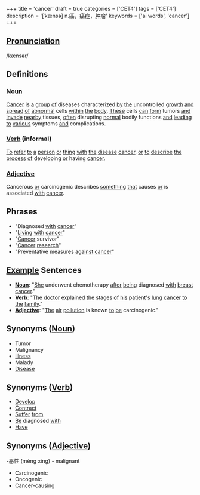 +++
title = 'cancer'
draft = true
categories = ['CET4']
tags = ['CET4']
description = '[ˈkænsə] n.癌，癌症，肿瘤'
keywords = ['ai words', 'cancer']
+++

## [Pronunciation](/en/post/pronunciation/)
/kænsər/

## Definitions
### [Noun](/en/post/noun/)
[Cancer](/en/post/cancer/) is [a](/en/post/a/) [group](/en/post/group/) [of](/en/post/of/) diseases characterized [by](/en/post/by/) [the](/en/post/the/) uncontrolled [growth](/en/post/growth/) [and](/en/post/and/) [spread](/en/post/spread/) [of](/en/post/of/) [abnormal](/en/post/abnormal/) cells [within](/en/post/within/) [the](/en/post/the/) [body](/en/post/body/). [These](/en/post/these/) cells [can](/en/post/can/) [form](/en/post/form/) tumors [and](/en/post/and/) [invade](/en/post/invade/) [nearby](/en/post/nearby/) tissues, [often](/en/post/often/) disrupting [normal](/en/post/normal/) bodily functions [and](/en/post/and/) [leading](/en/post/leading/) [to](/en/post/to/) [various](/en/post/various/) symptoms [and](/en/post/and/) complications.

### [Verb](/en/post/verb/) (informal)
[To](/en/post/to/) [refer](/en/post/refer/) [to](/en/post/to/) [a](/en/post/a/) [person](/en/post/person/) [or](/en/post/or/) [thing](/en/post/thing/) [with](/en/post/with/) [the](/en/post/the/) [disease](/en/post/disease/) [cancer](/en/post/cancer/), [or](/en/post/or/) [to](/en/post/to/) [describe](/en/post/describe/) [the](/en/post/the/) [process](/en/post/process/) [of](/en/post/of/) developing [or](/en/post/or/) having [cancer](/en/post/cancer/).

### [Adjective](/en/post/adjective/)
Cancerous [or](/en/post/or/) carcinogenic describes [something](/en/post/something/) [that](/en/post/that/) causes [or](/en/post/or/) is associated [with](/en/post/with/) [cancer](/en/post/cancer/).

## Phrases
- "Diagnosed [with](/en/post/with/) [cancer](/en/post/cancer/)"
- "[Living](/en/post/living/) [with](/en/post/with/) [cancer](/en/post/cancer/)"
- "[Cancer](/en/post/cancer/) survivor"
- "[Cancer](/en/post/cancer/) [research](/en/post/research/)"
- "Preventative measures [against](/en/post/against/) [cancer](/en/post/cancer/)"

## [Example](/en/post/example/) Sentences
- **[Noun](/en/post/noun/)**: "[She](/en/post/she/) underwent chemotherapy [after](/en/post/after/) [being](/en/post/being/) diagnosed [with](/en/post/with/) [breast](/en/post/breast/) [cancer](/en/post/cancer/)."
- **[Verb](/en/post/verb/)**: "[The](/en/post/the/) [doctor](/en/post/doctor/) explained [the](/en/post/the/) stages [of](/en/post/of/) [his](/en/post/his/) patient's [lung](/en/post/lung/) [cancer](/en/post/cancer/) [to](/en/post/to/) [the](/en/post/the/) [family](/en/post/family/)."
- **[Adjective](/en/post/adjective/)**: "[The](/en/post/the/) [air](/en/post/air/) [pollution](/en/post/pollution/) is known [to](/en/post/to/) [be](/en/post/be/) carcinogenic."

## Synonyms ([Noun](/en/post/noun/))
- Tumor
- Malignancy
- [Illness](/en/post/illness/)
- Malady
- [Disease](/en/post/disease/)

## Synonyms ([Verb](/en/post/verb/))
- [Develop](/en/post/develop/)
- [Contract](/en/post/contract/)
- [Suffer](/en/post/suffer/) [from](/en/post/from/)
- [Be](/en/post/be/) diagnosed [with](/en/post/with/)
- [Have](/en/post/have/)

## Synonyms ([Adjective](/en/post/adjective/))
-恶性 (mèng xìng) - malignant
- Carcinogenic
- Oncogenic
- Cancer-causing
